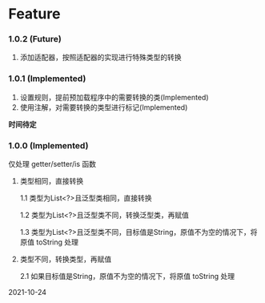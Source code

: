 # Feature

### 1.0.2 (Future)
1. 添加适配器，按照适配器的实现进行特殊类型的转换

### 1.0.1 (Implemented)
1. 设置规则，提前预加载程序中的需要转换的类(Implemented)
2. 使用注解，对需要转换的类型进行标记(Implemented)

**时间待定**
 
### 1.0.0 (Implemented)
仅处理 getter/setter/is 函数

1. 类型相同，直接转换

   1.1 类型为List<?>且泛型类相同，直接转换

   1.2 类型为List<?>且泛型类不同，转换泛型类，再赋值

   1.3 类型为List<?>且泛型类不同，目标值是String，原值不为空的情况下，将原值 toString 处理

2. 类型不同，转换类型，再赋值

   2.1 如果目标值是String，原值不为空的情况下，将原值 toString 处理

2021-10-24   